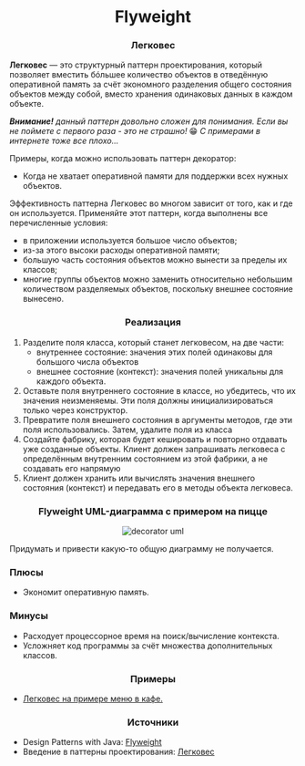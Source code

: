 <h1 align="center">
   Flyweight
</h1>
<h3 align="center">
   Легковес
</h3>

**Легковес** — это структурный паттерн проектирования, который позволяет вместить бóльшее количество объектов в
отведённую оперативной память за счёт экономного разделения общего состояния объектов между собой, вместо хранения
одинаковых данных в каждом объекте.

***Внимание!** данный паттерн довольно сложен для понимания. Если вы не поймете с первого раза - это не страшно!* :grin:
*С примерами в интернете тоже все плохо...*

Примеры, когда можно использовать паттерн декоратор:

- Когда не хватает оперативной памяти для поддержки всех нужных объектов.

Эффективность паттерна Легковес во многом зависит от того, как и где он используется. Применяйте этот паттерн, когда
выполнены все перечисленные условия:

- в приложении используется большое число объектов;
- из-за этого высоки расходы оперативной памяти;
- большую часть состояния объектов можно вынести за пределы их классов;
- многие группы объектов можно заменить относительно небольшим количеством разделяемых объектов, поскольку внешнее
  состояние вынесено.

<h3 align="center">
   Реализация
</h3>

1. Разделите поля класса, который станет легковесом, на две части:
    - внутреннее состояние: значения этих полей одинаковы для большого числа объектов
    - внешнее состояние (контекст): значения полей уникальны для каждого объекта.
2. Оставьте поля внутреннего состояние в классе, но убедитесь, что их значения неизменяемы. Эти поля должны
   инициализироваться только через конструктор.
3. Превратите поля внешнего состояния в аргументы методов, где эти поля использовались. Затем, удалите поля из класса
4. Создайте фабрику, которая будет кешировать и повторно отдавать уже созданные объекты. Клиент должен запрашивать
   легковеса с определённым внутренним состоянием из этой фабрики, а не создавать его напрямую
5. Клиент должен хранить или вычислять значения внешнего состояния (контекст) и передавать его в методы объекта
   легковеса.

<h3 align="center">
   Flyweight UML-диаграмма с примером на пицце
</h3>

<p align="center">
   <img src=https://github.com/evilpeopletyranny/JavaDesignPatterns/blob/main/patterns/src/structural/flyweight/diagram.png alt="decorator uml">
</p>

Придумать и привести какую-то общую диаграмму не получается.

<h3>Плюсы</h3>

- Экономит оперативную память.

<h3>Минусы</h3>

- Расходует процессорное время на поиск/вычисление контекста.
- Усложняет код программы за счёт множества дополнительных классов.

<h3 align="center">
   Примеры
</h3>

- [Легковес на примере меню в кафе.](https://github.com/evilpeopletyranny/JavaDesignPatterns/tree/main/patterns/src/structural/flyweight/code)

<h3 align="center">
   Источники
</h3>

- Design Patterns with
  Java: [Flyweight](https://github.com/evilpeopletyranny/JavaDesignPatterns/blob/main/patterns/src/structural/flyweight/books/Olaf%20Musch%20EN.pdf)
- Введение в паттерны
  проектирования: [Легковес](https://github.com/evilpeopletyranny/JavaDesignPatterns/blob/main/patterns/src/structural/flyweight/books/Alexander%20Shvets%20RU.pdf)